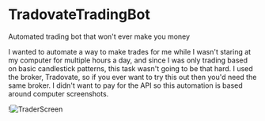 # TradovateTradingBot
Automated trading bot that won't ever make you money

I wanted to automate a way to make trades for me while I wasn't staring at my computer for multiple hours a day, and since I was only trading based on basic candlestick patterns, this task wasn't going to be that hard. I used the broker, Tradovate, so if you ever want to try this out then you'd need the same broker. I didn't want to pay for the API so this automation is based around computer screenshots. 

!![TraderScreen](https://github.com/kjcingel/TradovateTradingBot/assets/123612146/6ec496c1-6477-4f5c-8ff5-0f4bcbe1d9e7)
